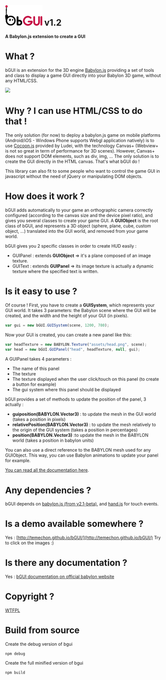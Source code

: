 # ![](https://raw.githubusercontent.com/Temechon/bGUI/master/logo_sd.png) v1.2

**A Babylon.js extension to create a GUI**

# What ?
bGUI is an extension for the 3D engine [Babylon.js](www.babylonjs.com) providing a set of tools and class to display a game GUI directly into your Babylon 3D game, without any HTML/CSS.


![](http://i.imgur.com/VO6gM1N.png)


# Why ? I can use HTML/CSS to do that !
The only solution (for now) to deploy a babylon.js game on mobile platforms (Android/iOS - Windows Phone supports Webgl application natively) 
is to use [Cocoon.js](https://www.ludei.com/cocoonjs/) provided by Ludei, with the technology Canvas+ (Webview+ is not so great in term of performance for 3D scenes).
However, Canvas+ does not support DOM elements, such as div, img, ... The only solution is to create the GUI directly in the HTML canvas.
That's what bGUI do !

This library can also fit to some people who want to control the game GUI in javascript without the need of jQuery or manipulating DOM objects.
 
# How does it work ?
bGUI adds automatically to your game an orthographic camera correctly configured (according to the canvas size and the device pixel ratio), 
and gives you several classes to create your game GUI.
A **GUIObject** is the root class of bGUI, and represents a 3D object (sphere, plane, cube, custom object, ...) translated into the GUI world, and removed from your game world.

bGUI gives you 2 specific classes in order to create HUD easily : 

* GUIPanel : extends **GUIObject** => it's a plane composed of an image texture.
* GUIText : extends **GUIPanel** => its image texture is actually a dynamic texture where the specified text is written.

# Is it easy to use ?
Of course ! First, you have to create a **GUISystem**, which represents your GUI world.
It takes 3 parameters: the Babylon scene where the GUI will be created, and the width and the height of your GUI (in pixels).

```javascript
var gui = new bGUI.GUISystem(scene, 1200, 780);
```

Now your GUI is created, you can create a new panel like this: 

```javascript
var headTexture = new BABYLON.Texture("assets/head.png", scene);
var head = new bGUI.GUIPanel("head", headTexture, null, gui);
```
A GUIPanel takes 4 parameters : 

* The name of this panel
* The texture
* The texture displayed when the user click/touch on this panel (to create a button for example)
* The gui system where this panel should be displayed

bGUI provides a set of methods to update the position of the panel, 3 actually : 

* **guiposition(BABYLON.Vector3)** : to update the mesh in the GUI world (takes a position in pixels)
* **relativePosition(BABYLON.Vector3)** : to update the mesh relatively to the origin of the GUI system (takes a position in percentages)
* **position(BABYLON.Vector3)** :to update the mesh in the BABYLON world (takes a position in babylon units)

You can also use a direct reference to the BABYLON mesh used for any GUIObject. This way, you can use 
Babylon animations to update your panel for example. 


[You can read all the documentation here](http://doc.babylonjs.com/page.php?p=25102).

# Any dependencies ?
bGUI depends on [babylon.js (from v2.1-beta)](www.babylonjs.com), and [hand.js](https://handjs.codeplex.com/) for touch events.
 
# Is a demo available somewhere ?
Yes : [http://temechon.github.io/bGUI/](http://temechon.github.io/bGUI/)
Try to click on the images :)

# Is there any documentation ?
Yes : [bGUI documentation on official babylon website](http://doc.babylonjs.com/page.php?p=25102)

# Copyright ?
[WTFPL](http://www.wtfpl.net/about/)

# Build from source

Create the debug version of bgui
```
npm debug
```
Create the full minified version of bgui
```
npm build
```


